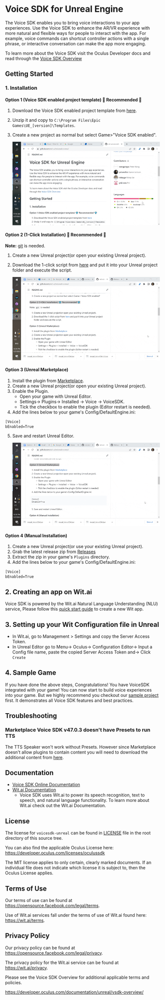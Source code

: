 # Voice SDK for Unreal Engine
The Voice SDK enables you to bring voice interactions to your app experiences. Use the Voice SDK to enhance the AR/VR experience with more natural and flexible ways for people to interact with the app. For example, voice commands can shortcut controller actions with a single phrase, or interactive conversation can make the app more engaging.

To learn more about the Voice SDK visit the Oculus Developer docs and read through the [Voice SDK Overview](https://developer.oculus.com/documentation/unreal/vsdk-overview/)

## Getting Started
### 1. Installation

#### Option 1 (Voice SDK enabled project template) :gem: Recommended :gem:
1. Download the Voice SDK enabled project template from [here](https://github.com/wit-ai/voicesdk-unreal/releases/latest/download/TP_VoiceSDK.zip).
2. Unzip it and copy to `C:\Program Files\Epic Games\UE_[version]\Templates`.
3. Create a new project as normal but select Game>"Voice SDK enabled".

    !["Project template"](readme_images/install_option_1_project_template.gif)

#### Option 2 (1-Click Installation) :gem: Recommended :gem:
**Note:** [git](https://git-scm.com/download/win) is needed.

1. Create a new Unreal project(or open your existing Unreal project).
2. Download the 1-click script from [here](https://github.com/wit-ai/voicesdk-unreal/releases/download/v49.0.1/install_VoiceSDK.bat) and put it into your Unreal project folder and execute the script.

    !["1-click script"](readme_images/install_option_2_one_click.gif)

#### Option 3 (Unreal Marketplace)
1. Install the plugin from [Marketplace](https://www.unrealengine.com/marketplace/en-US/product/voice-sdk).
2. Create a new Unreal project(or open your existing Unreal project).
3. Enable the Plugin.
   - Open your game with Unreal Editor.
   - Settings-> Plugins-> Installed -> Voice -> VoiceSDK.
   - Tick the checkbox to enable the plugin (Editor restart is needed).
4. Add the lines below to your game's Config/DefaultEngine.ini:
```
[Voice]
bEnabled=True
```
5. Save and restart Unreal Editor.

    !["Marketplace"](readme_images/install_option_3_marketplace.gif)

#### Option 4 (Manual Installation)
1. Create a new Unreal project(or use your existing Unreal project).
2. Grab the latest release zip from [Releases](https://github.com/wit-ai/voicesdk-unreal/releases/)
3. Extract the zip in your game's `Plugins` directory.
4. Add the lines below to your game's Config/DefaultEngine.ini:
```
[Voice]
bEnabled=True
```

## 2. Creating an app on Wit.ai
Voice SDK is powered by the Wit.ai Natural Language Understanding (NLU) service, Please follow this [quick start guide](https://wit.ai/docs/quickstart) to create a new Wit app.

## 3. Setting up your Wit Configuration file in Unreal
- In Wit.ai, go to Management > Settings and copy the Server Access Token.
- In Unreal Editor go to Menu-> Oculus-> Configuration Editor-> Input a Config file name, paste the copied Server Access Token and-> Click `Create`

## 4. Sample Game
If you have done the above steps, Congratulations! You have VoiceSDK integrated with your game! You can now start to build voice experiences into your game. But we highly recommend you checkout our [sample project](https://github.com/wit-ai/voicesdk-unreal-samples) first. It demonstrates all Voice SDK features and best practices.

## Troubleshooting
### Marketplace Voice SDK v47.0.3 doesn't have Presets to run TTS
The TTS Speaker won't work without Presets. However since Marketplace doesn't allow plugins to contain content you will need to download the additional content from [here](https://github.com/wit-ai/wit-unreal/tree/47.0.3/Content/Presets).

## Documentation
* [Voice SDK Online Documentation](https://developer.oculus.com/documentation/unreal/vsdk-overview/)
* [Wit.ai Documentation](https://wit.ai/docs)
    * Voice SDK uses Wit.ai to power its speech recognition, text to speech, and natural language functionality. To learn more about Wit.ai check out the Wit.ai Documentation.

## License
The license for `voicesdk-unreal` can be found in [LICENSE](https://github.com/wit-ai/voicesdk-unreal/blob/main/LICENSE) file in the root directory of this source tree.

You can also find the applicable Oculus License here: https://developer.oculus.com/licenses/oculussdk

The MIT license applies to only certain, clearly marked documents. If an individual file does not indicate which license it is subject to, then the Oculus License applies.

## Terms of Use
Our terms of use can be found at https://opensource.facebook.com/legal/terms.

Use of Wit.ai services fall under the terms of use of Wit.ai found here: https://wit.ai/terms.

## Privacy Policy
Our privacy policy can be found at https://opensource.facebook.com/legal/privacy.

The privacy policy for the Wit.ai service can be found at https://wit.ai/privacy.

Please see the Voice SDK Overview for additional applicable terms and policies.

https://developer.oculus.com/documentation/unreal/vsdk-overview/
